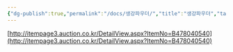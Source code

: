 ```yaml
---
{"dg-publish":true,"permalink":"/docs/생강파우더/","title":"생강파우더","tags":["뽐뿌","food"]}
---
```


[http://itempage3.auction.co.kr/DetailView.aspx?ItemNo=B478040540](http://itempage3.auction.co.kr/DetailView.aspx?ItemNo=B478040540)
